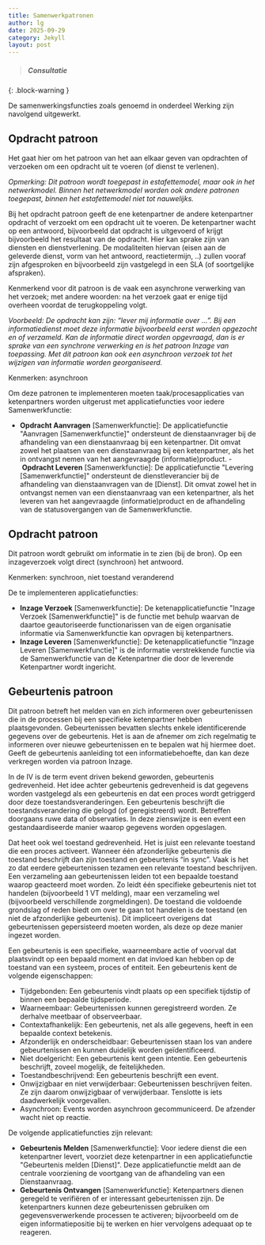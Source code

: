 ```yaml
---
title: Samenwerkpatronen
author: lg
date: 2025-09-29
category: Jekyll
layout: post
---
```


> ##### Consultatie
{: .block-warning }

De samenwerkingsfuncties zoals genoemd in onderdeel Werking zijn navolgend uitgewerkt.

Opdracht patroon
-------------

Het gaat hier om het patroon van het aan elkaar geven van opdrachten of verzoeken om een opdracht uit te voeren (of dienst te verlenen).

_Opmerking: Dit patroon wordt toegepast in estafettemodel, maar ook in het netwerkmodel. Binnen het netwerkmodel worden ook andere patronen toegepast, binnen het estafettemodel niet tot nauwelijks._

Bij het opdracht patroon geeft de ene ketenpartner de andere ketenpartner opdracht of verzoekt om een opdracht uit te voeren. De ketenpartner wacht op een antwoord, bijvoorbeeld dat opdracht is uitgevoerd of krijgt bijvoorbeeld het resultaat van de opdracht. Hier kan sprake zijn van diensten en dienstverlening. De modaliteiten hiervan (eisen aan de geleverde dienst, vorm van het antwoord, reactietermijn, ..) zullen vooraf zijn afgesproken en bijvoorbeeld zijn vastgelegd in een SLA (of soortgelijke afspraken). 

Kenmerkend voor dit patroon is de vaak een asynchrone verwerking van het verzoek; met andere woorden: na het verzoek gaat er enige tijd overheen voordat de terugkoppeling volgt.

_Voorbeeld: De opdracht kan zijn: “lever mij informatie over …”. Bij een informatiedienst moet deze informatie bijvoorbeeld eerst worden opgezocht en of verzameld. Kan de informatie direct worden opgevraagd, dan is er sprake van een synchrone verwerking en is het patroon Inzage van toepassing. Met dit patroon kan ook een asynchroon verzoek tot het wijzigen van informatie worden georganiseerd._

Kenmerken: asynchroon

Om deze patronen te implementeren moeten taak/procesapplicaties van ketenpartners worden uitgerust met applicatiefuncties voor iedere Samenwerkfunctie:

- **Opdracht Aanvragen** \[Samenwerkfunctie\]: De applicatiefunctie "Aanvragen \[Samenwerkfunctie\]" ondersteunt de dienstaanvrager bij de afhandeling van een dienstaanvraag bij een ketenpartner. Dit omvat zowel het plaatsen van een dienstaanvraag bij een ketenpartner, als het in ontvangst nemen van het aangevraagde (informatie)product.
- **Opdracht Leveren** \[Samenwerkfunctie\]: De applicatiefunctie "Levering \[Samenwerkfunctie\]" ondersteunt de dienstleverancier bij de afhandeling van dienstaanvragen van de \[Dienst\]. Dit omvat zowel het in ontvangst nemen van een dienstaanvraag van een ketenpartner, als het leveren van het aangevraagde (informatie)product en de afhandeling van de statusovergangen van de Samenwerkfunctie.

Opdracht patroon
-------------

Dit patroon wordt gebruikt om informatie in te zien (bij de bron). Op een inzageverzoek volgt direct (synchroon) het antwoord.

Kenmerken: synchroon, niet toestand veranderend

De te implementeren applicatiefuncties:

- **Inzage Verzoek** \[Samenwerkfunctie\]: De ketenapplicatiefunctie "Inzage Verzoek \[Samenwerkfunctie\]" is de functie met behulp waarvan de daartoe geautoriseerde functionarissen van de eigen organisatie informatie via Samenwerkfunctie kan opvragen bij ketenpartners.
- **Inzage Leveren** \[Samenwerkfunctie\]: De ketenapplicatiefunctie "Inzage Leveren \[Samenwerkfunctie\]" is de informatie verstrekkende functie via de Samenwerkfunctie van de Ketenpartner die door de leverende Ketenpartner wordt ingericht.

Gebeurtenis patroon
-------------

Dit patroon betreft het melden van en zich informeren over gebeurtenissen die in de processen bij een specifieke ketenpartner hebben plaatsgevonden. Gebeurtenissen bevatten slechts enkele identificerende gegevens over de gebeurtenis. Het is aan de afnemer om zich regelmatig te informeren over nieuwe gebeurtenissen en te bepalen wat hij hiermee doet. Geeft de gebeurtenis aanleiding tot een informatiebehoefte, dan kan deze verkregen worden via patroon Inzage.

In de IV is de term event driven bekend geworden, gebeurtenis gedrevenheid. Het idee achter gebeurtenis gedrevenheid is dat gegevens worden vastgelegd als een gebeurtenis en dat een proces wordt getriggerd door deze toestandsveranderingen. Een gebeurtenis beschrijft die toestandsverandering die gelogd (of geregistreerd) wordt. Betreffen doorgaans ruwe data of observaties. In deze zienswijze is een event een gestandaardiseerde manier waarop gegevens worden opgeslagen.

Dat heet ook wel toestand gedrevenheid. Het is juist een relevante toestand die een proces activeert. Wanneer één afzonderlijke gebeurtenis die toestand beschrijft dan zijn toestand en gebeurtenis “in sync”. Vaak is het zo dat eerdere gebeurtenissen tezamen een relevante toestand beschrijven. Een verzameling aan gebeurtenissen leiden tot een bepaalde toestand waarop geacteerd moet worden. Zo leidt één specifieke gebeurtenis niet tot handelen (bijvoorbeeld 1 VT melding), maar een verzameling wel (bijvoorbeeld verschillende zorgmeldingen). De toestand die voldoende grondslag of reden biedt om over te gaan tot handelen is de toestand (en niet de afzonderlijke gebeurtenis). Dit impliceert overigens dat gebeurtenissen gepersisteerd moeten worden, als deze op deze manier ingezet worden.

Een gebeurtenis is een specifieke, waarneembare actie of voorval dat plaatsvindt op een bepaald moment en dat invloed kan hebben op de toestand van een systeem, proces of entiteit. Een gebeurtenis kent de volgende eigenschappen:
- Tijdgebonden: Een gebeurtenis vindt plaats op een specifiek tijdstip of binnen een bepaalde tijdsperiode.
- Waarneembaar: Gebeurtenissen kunnen geregistreerd worden. Ze derhalve meetbaar of observeerbaar.
- Contextafhankelijk: Een gebeurtenis, net als alle gegevens, heeft in een bepaalde context betekenis.
- Afzonderlijk en onderscheidbaar: Gebeurtenissen staan los van andere gebeurtenissen en kunnen duidelijk worden geïdentificeerd.
- Niet doelgericht: Een gebeurtenis kent geen intentie. Een gebeurtenis beschrijft, zoveel mogelijk, de feitelijkheden.
- Toestandbeschrijvend: Een gebeurtenis beschrijft een event.
- Onwijzigbaar en niet verwijderbaar: Gebeurtenissen beschrijven feiten. Ze zijn daarom onwijzigbaar of verwijderbaar. Tenslotte is iets daadwerkelijk voorgevallen.
- Asynchroon: Events worden asynchroon gecommuniceerd. De afzender wacht niet op reactie.

De volgende applicatiefuncties zijn relevant:

- **Gebeurtenis Melden** \[Samenwerkfunctie\]: Voor iedere dienst die een ketenpartner levert, voorziet deze ketenpartner in een applicatiefunctie "Gebeurtenis melden \[Dienst\]". Deze applicatiefunctie meldt aan de centrale voorziening de voortgang van de afhandeling van een Dienstaanvraag.
- **Gebeurtenis Ontvangen** \[Samenwerkfunctie\]: Ketenpartners dienen geregeld te verifiëren of er interessant gebeurtenissen zijn. De ketenpartners kunnen deze gebeurtenissen gebruiken om gegevensverwerkende processen te activeren; bijvoorbeeld om de eigen informatiepositie bij te werken en hier vervolgens adequaat op te reageren.
